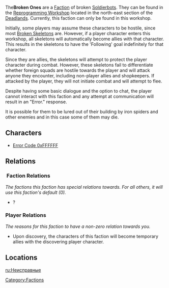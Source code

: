 The**Broken Ones** are a [Faction](Factions.md "wikilink") of broken
[Soldierbots](Soldierbot.md "wikilink"). They can be found in the
[Reprogramming Workshop](Reprogramming_Workshop.md "wikilink") located in
the north-east section of the [Deadlands](Deadlands.md "wikilink").
Currently, this faction can only be found in this workshop.

Initially, some players may assume these characters to be hostile, since
most [Broken Skeletons](Broken_Skeleton.md "wikilink") are. However, if a
player character enters this workshop, all skeletons will automatically
become allies with that character. This results in the skeletons to have
the 'Following' goal indefinitely for that character.

Since they are allies, the skeletons will attempt to protect the player
character during combat. However, these skeletons fail to differentiate
whether foreign squads are hostile towards the player and will attack
anyone they encounter, including non-player allies and shopkeepers. If
attacked by the player, they will not initiate combat and will attempt
to flee.

Despite having some basic dialogue and the option to chat, the player
cannot interact with this faction and any attempt at communication will
result in an "Error." response.

It is possible for them to be lured out of their building by iron
spiders and other enemies and in this case some of them may die.

## Characters

- [Error Code 0xFFFFFF](Error_Code_0xFFFFFF.md "wikilink")

## Relations

###  Faction Relations

*The factions this faction has special relations towards. For all
others, it will use this faction's default (0).*

- ?

### Player Relations

*The reasons for this faction to have a non-zero relation towards you.*

- Upon discovery, the characters of this faction will become temporary
  allies with the discovering player character.

## Locations

[ru:Неисправные](ru:Неисправные "wikilink")

[Category:Factions](Category:Factions "wikilink")